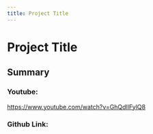 ```yaml
---
title: Project Title
---
```


# Project Title

## Summary
[comment]: <> (Write short summary here)

### Youtube:
[comment]: <> (Provide the youtube video link)

https://www.youtube.com/watch?v=GhQdlIFylQ8

### Github Link: 
[comment]: <> (Provide the youtube video link if any. The github link is optional)

